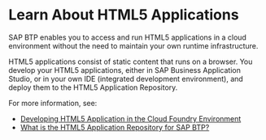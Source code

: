 # Learn About HTML5 Applications

SAP BTP enables you to access and run HTML5 applications in a cloud environment without the need to maintain your own runtime infrastructure.

HTML5 applications consist of static content that runs on a browser. You develop your HTML5 applications, either in SAP Business Application Studio, or in your own IDE (integrated development environment), and deploy them to the HTML5 Application Repository.

For more information, see:
* [Developing HTML5 Application in the Cloud Foundry Environment](https://help.sap.com/viewer/29badeeee3684338b2e870139bdc4d86/Cloud/en-US/c1b9d6facfc942e3bca664ae06387e9b.html)
* [What is the HTML5 Application Repository for SAP BTP?](https://help.sap.com/viewer/ad4b9f0b14b0458cad9bd27bf435637d/Cloud/en-US/0e1c52b572df4fb593f781b5694994dc.html)
